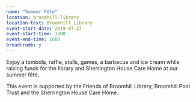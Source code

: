 ```yaml
---
name: "Summer Fête"
location: broomhill-library
location-text: Broomhill Library
event-start-date: 2019-07-27
event-start-time: 1200
event-end-time: 1600
breadcrumb: y
---
```


Enjoy a tombola, raffle, stalls, games, a barbecue and ice cream while raising funds for the library and Sherrington House Care Home at our summer fête.

This event is supported by the Friends of Broomhill Library, Broomhill Pool Trust and the Sherrington House Care Home.
